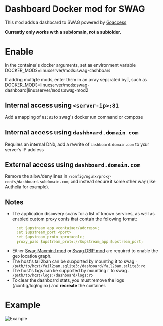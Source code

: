 # Dashboard Docker mod for SWAG

This mod adds a dashboard to SWAG powered by [Goaccess](https://goaccess.io/).

**Currently only works with a subdomain, not a subfolder.**

# Enable

In the container's docker arguments, set an environment variable DOCKER_MODS=linuxserver/mods:swag-dashboard

If adding multiple mods, enter them in an array separated by |, such as DOCKER_MODS=linuxserver/mods:swag-dashboard|linuxserver/mods:swag-mod2

## Internal access using `<server-ip>:81`

Add a mapping of `81:81` to swag's docker run command or compose

## Internal access using `dashboard.domain.com`

Requires an internal DNS, add a rewrite of `dashboard.domain.com` to your server's IP address

## External access using `dashboard.domain.com`

Remove the allow/deny lines in `/config/nginx/proxy-confs/dashboard.subdomain.com`, and instead secure it some other way (like Authelia for example).

## Notes 
- The application discovery scans for a list of known services, as well as enabled custom proxy confs that contain the following format:
  ```yaml
    set $upstream_app <container/address>;
    set $upstream_port <port>;
    set $upstream_proto <protocol>;
    proxy_pass $upstream_proto://$upstream_app:$upstream_port;
    ```
- Either [Swag Maxmind mod](https://github.com/linuxserver/docker-mods/tree/swag-maxmind) or [Swag DBIP mod](https://github.com/linuxserver/docker-mods/tree/swag-dbip) are required to enable the geo location graph.
- The host's fail2ban can be supported by mounting it to swag `- /path/to/host/fail2ban.sqlite3:/dashboard/fail2ban.sqlite3:ro`
- The host's logs can be supported by mounting it to swag `- /path/to/host/logs:/dashboard/logs:ro`
- To clear the dashboard stats, you must remove the logs (/config/log/nginx) and **recreate** the container.

# Example
![Example](.assets/example.png)
